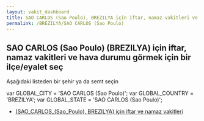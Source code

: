 ```yaml
---
layout: vakit_dashboard
title: SAO CARLOS (Sao Poulo), BREZILYA için iftar, namaz vakitleri ve hava durumu - ilçe/eyalet seç
permalink: /BREZILYA/SAO CARLOS (Sao Poulo)
---
```


## SAO CARLOS (Sao Poulo) (BREZILYA) için iftar, namaz vakitleri ve hava durumu  görmek için bir ilçe/eyalet seç

Aşağıdaki listeden bir şehir ya da semt seçin



  var GLOBAL_CITY = 'SAO CARLOS (Sao Poulo)';
  var GLOBAL_COUNTRY = 'BREZILYA';
  var GLOBAL_STATE = 'SAO CARLOS (Sao Poulo)';
* [ (SAO_CARLOS_(Sao_Poulo), BREZILYA) için iftar ve namaz vakitleri](/BREZILYA/SAO_CARLOS_(Sao_Poulo)/)
</script>
<script type="text/javascript">